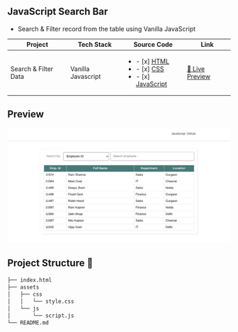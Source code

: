 ## JavaScript Search Bar 

- Search & Filter record from the table using Vanilla JavaScript

| Project | Tech Stack | Source Code | Link |
| --- | --- | --- |--- |
| Search & Filter Data| Vanilla Javascript | <ul><li>- [x] [HTML](index.html)</li><li>- [x] [CSS](assets/css/style.css)</li><li>- [x] [JavaScript](assets/js/script.js)</li></ul> |[🔴 Live Preview](https://deltanode.github.io/100DaysofCode/02-filter-table/) |



## Preview
![Preview](../preview/02-filter-table.png)




## Project Structure 📂
```
├── index.html
├── assets
│   ├── css
│   │   └── style.css
│   └── js
│       └── script.js
└── README.md
```
